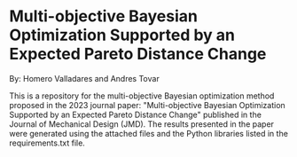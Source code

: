 # Multi-objective Bayesian Optimization Supported by an Expected Pareto Distance Change
By: Homero Valladares and Andres Tovar

This is a repository for the multi-objective Bayesian optimization method proposed in the 2023 journal paper: "Multi-objective Bayesian Optimization Supported by an Expected Pareto Distance Change" published in the Journal of Mechanical Design (JMD). The results presented in the paper were generated using the attached files and the Python libraries listed in the requirements.txt file.
